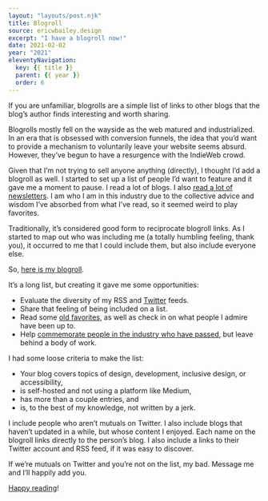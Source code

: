 ```yaml
---
layout: "layouts/post.njk"
title: Blogroll
source: ericwbailey.design
excerpt: "I have a blogroll now!"
date: 2021-02-02
year: "2021"
eleventyNavigation:
  key: {{ title }}
  parent: {{ year }}
  order: 6
---
```


If you are unfamiliar, blogrolls are a simple list of links to other blogs that the blog’s author finds interesting and worth sharing.

Blogrolls mostly fell on the wayside as the web matured and industrialized. In an era that is obsessed with conversion funnels, the idea that you’d want to provide a mechanism to voluntarily leave your website seems absurd. However, they’ve begun to have a resurgence with the IndieWeb crowd.

Given that I’m not trying to sell anyone anything (directly), I thought I’d add a blogroll as well. I started to set up a list of people I’d want to feature and it gave me a moment to pause. I read a lot of blogs. I also [read a lot of newsletters](https://ericwbailey.design/newsletters/). I am who I am in this industry due to the collective advice and wisdom I’ve absorbed from what I’ve read, so it seemed weird to play favorites.

Traditionally, it’s considered good form to reciprocate blogroll links. As I started to map out who was including me (a totally humbling feeling, thank you), it occurred to me that I could include them, but also include everyone else.

So, [here is my blogroll](https://ericwbailey.design/blogroll/).

It’s a long list, but creating it gave me some opportunities:

- Evaluate the diversity of my RSS and [Twitter](https://twitter.com/ericwbailey/following) feeds.
- Share that feeling of being included on a list.
- Read some [old favorites](https://simurai.com/blog/2015/09/09/back-to-the-roots), as well as check in on what people I admire have been up to.
- Help [commemorate people in the industry who have passed](http://accessiblejoe.com/), but leave behind a body of work.

I had some loose criteria to make the list:

- Your blog covers topics of design, development, inclusive design, or accessibility,
- is self-hosted and not using a platform like Medium,
- has more than a couple entries, and
- is, to the best of my knowledge, not written by a jerk.

I include people who aren’t mutuals on Twitter. I also include blogs that haven’t updated in a while, but whose content I enjoyed. Each name on the blogroll links directly to the person’s blog. I also include a links to their Twitter account and RSS feed, if it was easy to discover.

If we’re mutuals on Twitter and you’re not on the list, my bad. Message me and I’ll happily add you.

[Happy reading](https://ericwbailey.design/blogroll/)!
